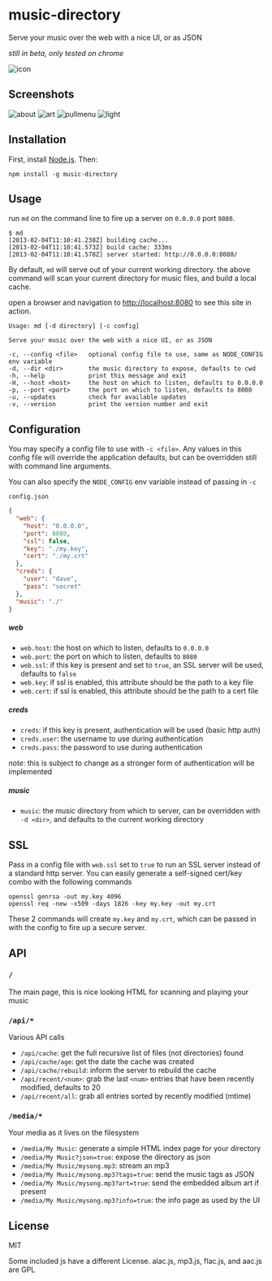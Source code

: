 music-directory
===============

Serve your music over the web with a nice UI, or as JSON

*still in beta, only tested on chrome*

![icon](/site/icon.png)

Screenshots
-----------

![about](/screenshots/about.png)
![art](/screenshots/art.png)
![pullmenu](/screenshots/pullmenu.png)
![light](/screenshots/light.png)

Installation
------------

First, install [Node.js][0].  Then:

    npm install -g music-directory

Usage
-----

run `md` on the command line to fire up a server on `0.0.0.0` port `8080`.

    $ md
    [2013-02-04T11:10:41.238Z] building cache...
    [2013-02-04T11:10:41.573Z] build cache: 333ms
    [2013-02-04T11:10:41.578Z] server started: http://0.0.0.0:8080/

By default, `md` will serve out of your current working directory.  the above command
will scan your current directory for music files, and build a local cache.

open a browser and navigation to [http://localhost:8080][1] to see this site in action.

    Usage: md [-d directory] [-c config]

    Serve your music over the web with a nice UI, or as JSON

    -c, --config <file>   optional config file to use, same as NODE_CONFIG env variable
    -d, --dir <dir>       the music directory to expose, defaults to cwd
    -h, --help            print this message and exit
    -H, --host <host>     the host on which to listen, defaults to 0.0.0.0
    -p, --port <port>     the port on which to listen, defaults to 8080
    -u, --updates         check for available updates
    -v, --version         print the version number and exit

Configuration
-------------

You may specify a config file to use with `-c <file>`.  Any values in this config file
will override the application defaults, but can be overridden still with command line
arguments.

You can also specify the `NODE_CONFIG` env variable instead of passing in `-c`

`config.json`
``` json
{
  "web": {
    "host": "0.0.0.0",
    "port": 8080,
    "ssl": false,
    "key": "./my.key",
    "cert": "./my.crt"
  },
  "creds": {
    "user": "dave",
    "pass": "secret"
  },
  "music": "./"
}
```

##### web
- `web.host`: the host on which to listen, defaults to `0.0.0.0`
- `web.port`: the port on which to listen, defaults to `8080`
- `web.ssl`: if this key is present and set to `true`, an SSL server will be used, defaults to `false`
- `web.key`: if ssl is enabled, this attribute should be the path to a key file
- `web.cert`: if ssl is enabled, this attribute should be the path to a cert file

##### creds
- `creds`: if this key is present, authentication will be used (basic http auth)
- `creds.user`: the username to use during authentication
- `creds.pass`: the password to use during authentication

*note:* this is subject to change as a stronger form of authentication will be implemented

##### music
- `music`: the music directory from which to server, can be overridden with `-d <dir>`, and defaults to the current working directory

SSL
---

Pass in a config file with `web.ssl` set to `true` to run an SSL server instead of a standard
http server.  You can easily generate a self-signed cert/key combo with the following commands

    openssl genrsa -out my.key 4096
    openssl req -new -x509 -days 1826 -key my.key -out my.crt

These 2 commands will create `my.key` and `my.crt`, which can be passed in with the config
to fire up a secure server.

API
---

### `/`

The main page, this is nice looking HTML for scanning and playing your music

### `/api/*`

Various API calls

- `/api/cache`: get the full recursive list of files (not directories) found
- `/api/cache/age`: get the date the cache was created
- `/api/cache/rebuild`: inform the server to rebuild the cache
- `/api/recent/<num>`: grab the last `<num>` entries that have been recently modified, defaults to 20
- `/api/recent/all`: grab all entries sorted by recently modified (mtime)

### `/media/*`

Your media as it lives on the filesystem

- `/media/My Music`: generate a simple HTML index page for your directory
- `/media/My Music?json=true`: expose the directory as json
- `/media/My Music/mysong.mp3`: stream an mp3
- `/media/My Music/mysong.mp3?tags=true`: send the music tags as JSON
- `/media/My Music/mysong.mp3?art=true`: send the embedded album art if present
- `/media/My Music/mysong.mp3?info=true`: the info page as used by the UI

License
-------

MIT

Some included js have a different License.
  alac.js, mp3.js, flac.js, and aac.js are GPL

[0]: http://nodejs.org
[1]: http://localhost:8080
